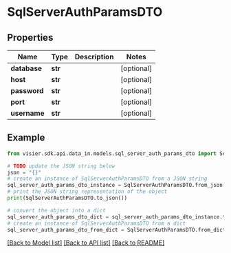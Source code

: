 # SqlServerAuthParamsDTO


## Properties

Name | Type | Description | Notes
------------ | ------------- | ------------- | -------------
**database** | **str** |  | [optional] 
**host** | **str** |  | [optional] 
**password** | **str** |  | [optional] 
**port** | **str** |  | [optional] 
**username** | **str** |  | [optional] 

## Example

```python
from visier.sdk.api.data_in.models.sql_server_auth_params_dto import SqlServerAuthParamsDTO

# TODO update the JSON string below
json = "{}"
# create an instance of SqlServerAuthParamsDTO from a JSON string
sql_server_auth_params_dto_instance = SqlServerAuthParamsDTO.from_json(json)
# print the JSON string representation of the object
print(SqlServerAuthParamsDTO.to_json())

# convert the object into a dict
sql_server_auth_params_dto_dict = sql_server_auth_params_dto_instance.to_dict()
# create an instance of SqlServerAuthParamsDTO from a dict
sql_server_auth_params_dto_from_dict = SqlServerAuthParamsDTO.from_dict(sql_server_auth_params_dto_dict)
```
[[Back to Model list]](../README.md#documentation-for-models) [[Back to API list]](../README.md#documentation-for-api-endpoints) [[Back to README]](../README.md)


